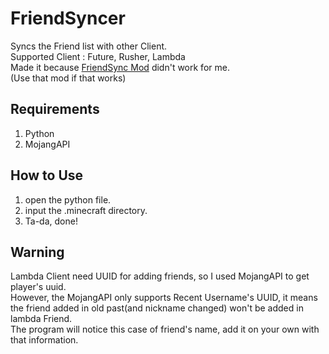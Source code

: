 # FriendSyncer
Syncs the Friend list with other Client.  
Supported Client : Future, Rusher, Lambda  
Made it because [FriendSync Mod](https://github.com/ttRMS/Friend-Sync) didn't work for me.  
(Use that mod if that works)
## Requirements
1. Python
2. MojangAPI
## How to Use
1. open the python file.
2. input the .minecraft directory.
3. Ta-da, done!
## Warning
Lambda Client need UUID for adding friends, so I used MojangAPI to get player's uuid.  
However, the MojangAPI only supports Recent Username's UUID, it means the friend added in old past(and nickname changed) won't be added in lambda Friend.  
The program will notice this case of friend's name, add it on your own with that information.
